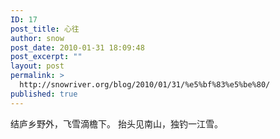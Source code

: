 ```yaml
---
ID: 17
post_title: 心往
author: snow
post_date: 2010-01-31 18:09:48
post_excerpt: ""
layout: post
permalink: >
  http://snowriver.org/blog/2010/01/31/%e5%bf%83%e5%be%80/
published: true
---
```

结庐乡野外，飞雪滴檐下。
抬头见南山，独钓一江雪。